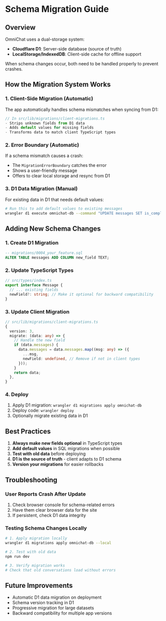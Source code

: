 # Schema Migration Guide

## Overview

OmniChat uses a dual-storage system:

- **Cloudflare D1**: Server-side database (source of truth)
- **LocalStorage/IndexedDB**: Client-side cache for offline support

When schema changes occur, both need to be handled properly to prevent crashes.

## How the Migration System Works

### 1. Client-Side Migration (Automatic)

The app automatically handles schema mismatches when syncing from D1:

```typescript
// In src/lib/migrations/client-migrations.ts
- Strips unknown fields from D1 data
- Adds default values for missing fields
- Transforms data to match client TypeScript types
```

### 2. Error Boundary (Automatic)

If a schema mismatch causes a crash:

- The `MigrationErrorBoundary` catches the error
- Shows a user-friendly message
- Offers to clear local storage and resync from D1

### 3. D1 Data Migration (Manual)

For existing data in D1 that needs default values:

```bash
# Run this to add default values to existing messages
wrangler d1 execute omnichat-db --command "UPDATE messages SET is_complete = COALESCE(is_complete, 1), tokens_generated = COALESCE(tokens_generated, 0) WHERE is_complete IS NULL OR tokens_generated IS NULL;"
```

## Adding New Schema Changes

### 1. Create D1 Migration

```sql
-- migrations/0004_your_feature.sql
ALTER TABLE messages ADD COLUMN new_field TEXT;
```

### 2. Update TypeScript Types

```typescript
// src/types/index.ts
export interface Message {
  // ... existing fields
  newField?: string; // Make it optional for backward compatibility
}
```

### 3. Update Client Migration

```typescript
// src/lib/migrations/client-migrations.ts
{
  version: 3,
  migrate: (data: any) => {
    // Handle the new field
    if (data.messages) {
      data.messages = data.messages.map((msg: any) => ({
        ...msg,
        newField: undefined, // Remove if not in client types
      }));
    }
    return data;
  },
}
```

### 4. Deploy

1. Apply D1 migration: `wrangler d1 migrations apply omnichat-db`
2. Deploy code: `wrangler deploy`
3. Optionally migrate existing data in D1

## Best Practices

1. **Always make new fields optional** in TypeScript types
2. **Add default values** in SQL migrations when possible
3. **Test with old data** before deploying
4. **D1 is the source of truth** - client adapts to D1 schema
5. **Version your migrations** for easier rollbacks

## Troubleshooting

### User Reports Crash After Update

1. Check browser console for schema-related errors
2. Have them clear browser data for the site
3. If persistent, check D1 data integrity

### Testing Schema Changes Locally

```bash
# 1. Apply migration locally
wrangler d1 migrations apply omnichat-db --local

# 2. Test with old data
npm run dev

# 3. Verify migration works
# Check that old conversations load without errors
```

## Future Improvements

- Automatic D1 data migration on deployment
- Schema version tracking in D1
- Progressive migration for large datasets
- Backward compatibility for multiple app versions

